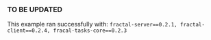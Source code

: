 ### TO BE UPDATED

This example ran successfully with: `fractal-server==0.2.1, fractal-client==0.2.4, fracal-tasks-core==0.2.3`
